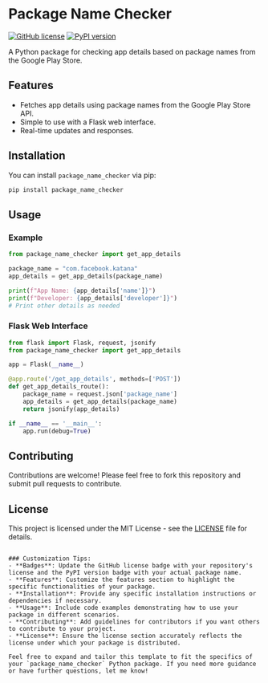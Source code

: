 # Package Name Checker

[![GitHub license](https://img.shields.io/badge/license-MIT-blue.svg)](https://github.com/your_username/package_name_checker/blob/main/LICENSE)
[![PyPI version](https://badge.fury.io/py/package_name_checker.svg)](https://badge.fury.io/py/package_name_checker)

A Python package for checking app details based on package names from the Google Play Store.

## Features

- Fetches app details using package names from the Google Play Store API.
- Simple to use with a Flask web interface.
- Real-time updates and responses.

## Installation

You can install `package_name_checker` via pip:

```bash
pip install package_name_checker
```

## Usage

### Example

```python
from package_name_checker import get_app_details

package_name = "com.facebook.katana"
app_details = get_app_details(package_name)

print(f"App Name: {app_details['name']}")
print(f"Developer: {app_details['developer']}")
# Print other details as needed
```

### Flask Web Interface

```python
from flask import Flask, request, jsonify
from package_name_checker import get_app_details

app = Flask(__name__)

@app.route('/get_app_details', methods=['POST'])
def get_app_details_route():
    package_name = request.json['package_name']
    app_details = get_app_details(package_name)
    return jsonify(app_details)

if __name__ == '__main__':
    app.run(debug=True)
```

## Contributing

Contributions are welcome! Please feel free to fork this repository and submit pull requests to contribute.

## License

This project is licensed under the MIT License - see the [LICENSE](LICENSE) file for details.
```

### Customization Tips:
- **Badges**: Update the GitHub license badge with your repository's license and the PyPI version badge with your actual package name.
- **Features**: Customize the features section to highlight the specific functionalities of your package.
- **Installation**: Provide any specific installation instructions or dependencies if necessary.
- **Usage**: Include code examples demonstrating how to use your package in different scenarios.
- **Contributing**: Add guidelines for contributors if you want others to contribute to your project.
- **License**: Ensure the license section accurately reflects the license under which your package is distributed.

Feel free to expand and tailor this template to fit the specifics of your `package_name_checker` Python package. If you need more guidance or have further questions, let me know!
